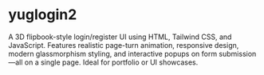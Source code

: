 # yuglogin2
A 3D flipbook-style login/register UI using HTML, Tailwind CSS, and JavaScript. Features realistic page-turn animation, responsive design, modern glassmorphism styling, and interactive popups on form submission—all on a single page. Ideal for portfolio or UI showcases.
